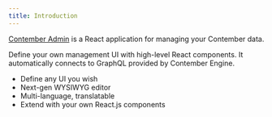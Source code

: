 ```yaml
---
title: Introduction
---
```


[Contember Admin](https://github.com/contember/admin) is a React application for managing your Contember data.

Define your own management UI with high-level React components. It automatically connects to GraphQL provided by Contember Engine.

- Define any UI you wish
- Next-gen WYSIWYG editor
- Multi-language, translatable
- Extend with your own React.js components

